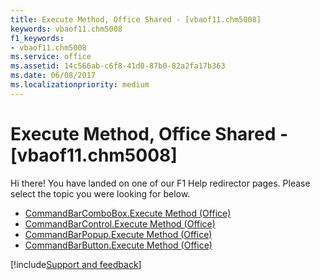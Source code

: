 ```yaml
---
title: Execute Method, Office Shared - [vbaof11.chm5008]
keywords: vbaof11.chm5008
f1_keywords:
- vbaof11.chm5008
ms.service: office
ms.assetid: 14c566ab-c6f8-41d0-87b0-82a2fa17b363
ms.date: 06/08/2017
ms.localizationpriority: medium
---
```



# Execute Method, Office Shared - [vbaof11.chm5008]

Hi there! You have landed on one of our F1 Help redirector pages. Please select the topic you were looking for below.

- [CommandBarComboBox.Execute Method (Office)](https://msdn.microsoft.com/library/13ec7924-2420-c0c0-750f-4dae8b8e1503%28Office.15%29.aspx)
- [CommandBarControl.Execute Method (Office)](https://msdn.microsoft.com/library/5b95846f-99c6-93b3-2167-6bd7acf5d508%28Office.15%29.aspx)
- [CommandBarPopup.Execute Method (Office)](https://msdn.microsoft.com/library/fedebe76-86f5-9c30-6e23-a20e0024bbf4%28Office.15%29.aspx)
- [CommandBarButton.Execute Method (Office)](https://msdn.microsoft.com/library/1cf36559-86ba-8a9c-ef81-ef72185dd21c%28Office.15%29.aspx)

[!include[Support and feedback](~/includes/feedback-boilerplate.md)]